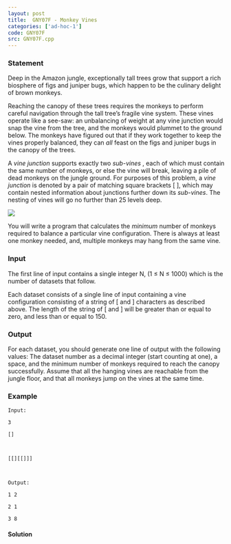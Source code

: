 ```yaml
---
layout: post
title:  GNY07F - Monkey Vines
categories: ['ad-hoc-1']
code: GNY07F
src: GNY07F.cpp
---
```


### **Statement**

Deep in the Amazon jungle, exceptionally tall trees grow that support a rich
biosphere of figs and juniper bugs, which happen to be the culinary delight of
brown monkeys.

Reaching the canopy of these trees requires the monkeys to perform careful
navigation through the tall tree’s fragile vine system. These vines operate
like a see-saw: an unbalancing of weight at any vine junction would snap the
vine from the tree, and the monkeys would plummet to the ground below. The
monkeys have figured out that if they work together to keep the vines properly
balanced, they can _all_ feast on the figs and juniper bugs in the canopy of
the trees.

A _vine junction_ supports exactly two _sub-vines_ , each of which must
contain the same number of monkeys, or else the vine will break, leaving a
pile of dead monkeys on the jungle ground. For purposes of this problem, a
_vine junction_ is denoted by a pair of matching square brackets [ ], which
may contain nested information about junctions further down its _sub-vines_.
The nesting of vines will go no further than 25 levels deep.

![](http://www.spoj.com/content/marcog:GNY07_monkeys.png)

You will write a program that calculates the _minimum_ number of monkeys
required to balance a particular vine configuration. There is always at
least one monkey needed, and, multiple monkeys may hang from the same vine.

### Input

The first line of input contains a single integer N, (1 ≤ N ≤ 1000) which is
the number of datasets that follow.

Each dataset consists of a single line of input containing a vine
configuration consisting of a string of [ and ] characters as described above.
The length of the string of [ and ] will be greater than or equal to zero, and
less than or equal to 150.

### Output

For each dataset, you should generate one line of output with the following
values: The dataset number as a decimal integer (start counting at one), a
space, and the minimum number of monkeys required to reach the canopy
successfully. Assume that all the hanging vines are reachable from the jungle
floor, and that all monkeys jump on the vines at the same time.

### Example

    
    
    Input:
    3
    []
    
    [[][[]]]
    
    Output:
    1 2
    2 1
    3 8
    



#### **Solution**



